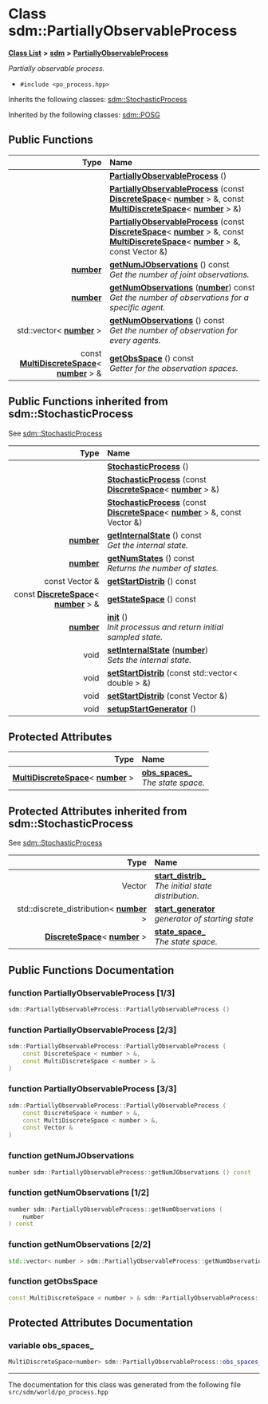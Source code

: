 
<NavBar active_item_id="2"/>

# Class sdm::PartiallyObservableProcess


[**Class List**](annotated.md) **>** [**sdm**](namespacesdm.md) **>** [**PartiallyObservableProcess**](classsdm_1_1PartiallyObservableProcess.md)



_Partially observable process._ 

* `#include <po_process.hpp>`



Inherits the following classes: [sdm::StochasticProcess](classsdm_1_1StochasticProcess.md)


Inherited by the following classes: [sdm::POSG](classsdm_1_1POSG.md)














## Public Functions

| Type | Name |
| ---: | :--- |
|   | [**PartiallyObservableProcess**](classsdm_1_1PartiallyObservableProcess.md#function-partiallyobservableprocess-1-3) () <br> |
|   | [**PartiallyObservableProcess**](classsdm_1_1PartiallyObservableProcess.md#function-partiallyobservableprocess-2-3) (const [**DiscreteSpace**](classsdm_1_1DiscreteSpace.md)&lt; [**number**](namespacesdm.md#typedef-number) &gt; &, const [**MultiDiscreteSpace**](classsdm_1_1MultiDiscreteSpace.md)&lt; [**number**](namespacesdm.md#typedef-number) &gt; &) <br> |
|   | [**PartiallyObservableProcess**](classsdm_1_1PartiallyObservableProcess.md#function-partiallyobservableprocess-3-3) (const [**DiscreteSpace**](classsdm_1_1DiscreteSpace.md)&lt; [**number**](namespacesdm.md#typedef-number) &gt; &, const [**MultiDiscreteSpace**](classsdm_1_1MultiDiscreteSpace.md)&lt; [**number**](namespacesdm.md#typedef-number) &gt; &, const Vector &) <br> |
|  [**number**](namespacesdm.md#typedef-number) | [**getNumJObservations**](classsdm_1_1PartiallyObservableProcess.md#function-getnumjobservations) () const<br>_Get the number of joint observations._  |
|  [**number**](namespacesdm.md#typedef-number) | [**getNumObservations**](classsdm_1_1PartiallyObservableProcess.md#function-getnumobservations-1-2) ([**number**](namespacesdm.md#typedef-number)) const<br>_Get the number of observations for a specific agent._  |
|  std::vector&lt; [**number**](namespacesdm.md#typedef-number) &gt; | [**getNumObservations**](classsdm_1_1PartiallyObservableProcess.md#function-getnumobservations-2-2) () const<br>_Get the number of observation for every agents._  |
|  const [**MultiDiscreteSpace**](classsdm_1_1MultiDiscreteSpace.md)&lt; [**number**](namespacesdm.md#typedef-number) &gt; & | [**getObsSpace**](classsdm_1_1PartiallyObservableProcess.md#function-getobsspace) () const<br>_Getter for the observation spaces._  |

## Public Functions inherited from sdm::StochasticProcess

See [sdm::StochasticProcess](classsdm_1_1StochasticProcess.md)

| Type | Name |
| ---: | :--- |
|   | [**StochasticProcess**](classsdm_1_1StochasticProcess.md#function-stochasticprocess-1-3) () <br> |
|   | [**StochasticProcess**](classsdm_1_1StochasticProcess.md#function-stochasticprocess-2-3) (const [**DiscreteSpace**](classsdm_1_1DiscreteSpace.md)&lt; [**number**](namespacesdm.md#typedef-number) &gt; &) <br> |
|   | [**StochasticProcess**](classsdm_1_1StochasticProcess.md#function-stochasticprocess-3-3) (const [**DiscreteSpace**](classsdm_1_1DiscreteSpace.md)&lt; [**number**](namespacesdm.md#typedef-number) &gt; &, const Vector &) <br> |
|  [**number**](namespacesdm.md#typedef-number) | [**getInternalState**](classsdm_1_1StochasticProcess.md#function-getinternalstate) () const<br>_Get the internal state._  |
|  [**number**](namespacesdm.md#typedef-number) | [**getNumStates**](classsdm_1_1StochasticProcess.md#function-getnumstates) () const<br>_Returns the number of states._  |
|  const Vector & | [**getStartDistrib**](classsdm_1_1StochasticProcess.md#function-getstartdistrib) () const<br> |
|  const [**DiscreteSpace**](classsdm_1_1DiscreteSpace.md)&lt; [**number**](namespacesdm.md#typedef-number) &gt; & | [**getStateSpace**](classsdm_1_1StochasticProcess.md#function-getstatespace) () const<br> |
|  [**number**](namespacesdm.md#typedef-number) | [**init**](classsdm_1_1StochasticProcess.md#function-init) () <br>_Init processus and return initial sampled state._  |
|  void | [**setInternalState**](classsdm_1_1StochasticProcess.md#function-setinternalstate) ([**number**](namespacesdm.md#typedef-number)) <br>_Sets the internal state._  |
|  void | [**setStartDistrib**](classsdm_1_1StochasticProcess.md#function-setstartdistrib-1-2) (const std::vector&lt; double &gt; &) <br> |
|  void | [**setStartDistrib**](classsdm_1_1StochasticProcess.md#function-setstartdistrib-2-2) (const Vector &) <br> |
|  void | [**setupStartGenerator**](classsdm_1_1StochasticProcess.md#function-setupstartgenerator) () <br> |







## Protected Attributes

| Type | Name |
| ---: | :--- |
|  [**MultiDiscreteSpace**](classsdm_1_1MultiDiscreteSpace.md)&lt; [**number**](namespacesdm.md#typedef-number) &gt; | [**obs\_spaces\_**](classsdm_1_1PartiallyObservableProcess.md#variable-obs-spaces-)  <br>_The state space._  |

## Protected Attributes inherited from sdm::StochasticProcess

See [sdm::StochasticProcess](classsdm_1_1StochasticProcess.md)

| Type | Name |
| ---: | :--- |
|  Vector | [**start\_distrib\_**](classsdm_1_1StochasticProcess.md#variable-start-distrib-)  <br>_The initial state distribution._  |
|  std::discrete\_distribution&lt; [**number**](namespacesdm.md#typedef-number) &gt; | [**start\_generator**](classsdm_1_1StochasticProcess.md#variable-start-generator)  <br>_generator of starting state_  |
|  [**DiscreteSpace**](classsdm_1_1DiscreteSpace.md)&lt; [**number**](namespacesdm.md#typedef-number) &gt; | [**state\_space\_**](classsdm_1_1StochasticProcess.md#variable-state-space-)  <br>_The state space._  |







## Public Functions Documentation


### function PartiallyObservableProcess [1/3]


```cpp
sdm::PartiallyObservableProcess::PartiallyObservableProcess () 
```



### function PartiallyObservableProcess [2/3]


```cpp
sdm::PartiallyObservableProcess::PartiallyObservableProcess (
    const DiscreteSpace < number > &,
    const MultiDiscreteSpace < number > &
) 
```



### function PartiallyObservableProcess [3/3]


```cpp
sdm::PartiallyObservableProcess::PartiallyObservableProcess (
    const DiscreteSpace < number > &,
    const MultiDiscreteSpace < number > &,
    const Vector &
) 
```



### function getNumJObservations 


```cpp
number sdm::PartiallyObservableProcess::getNumJObservations () const
```



### function getNumObservations [1/2]


```cpp
number sdm::PartiallyObservableProcess::getNumObservations (
    number
) const
```



### function getNumObservations [2/2]


```cpp
std::vector< number > sdm::PartiallyObservableProcess::getNumObservations () const
```



### function getObsSpace 


```cpp
const MultiDiscreteSpace < number > & sdm::PartiallyObservableProcess::getObsSpace () const
```


## Protected Attributes Documentation


### variable obs\_spaces\_ 


```cpp
MultiDiscreteSpace<number> sdm::PartiallyObservableProcess::obs_spaces_;
```



------------------------------
The documentation for this class was generated from the following file `src/sdm/world/po_process.hpp`
